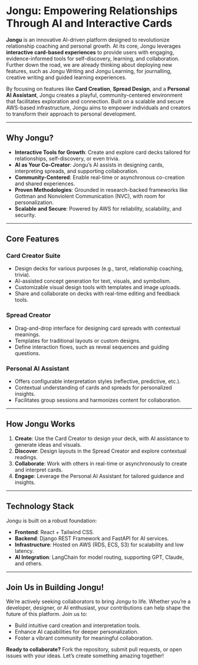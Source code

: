 # Jongu: Empowering Relationships Through AI and Interactive Cards

**Jongu** is an innovative AI-driven platform designed to revolutionize relationship coaching and personal growth. At its core, Jongu leverages **interactive card-based experiences** to provide users with engaging, evidence-informed tools for self-discovery, learning, and collaboration. Further down the road, we are already thinking about deploying new features, such as Jongu Writing and Jongu Learning, for journalling, creative writing and guided learning experiences.

By focusing on features like **Card Creation**, **Spread Design**, and a **Personal AI Assistant**, Jongu creates a playful, community-centered environment that facilitates exploration and connection. Built on a scalable and secure AWS-based infrastructure, Jongu aims to empower individuals and creators to transform their approach to personal development.

---

## Why Jongu?

- **Interactive Tools for Growth**: Create and explore card decks tailored for relationships, self-discovery, or even trivia.
- **AI as Your Co-Creator**: Jongu’s AI assists in designing cards, interpreting spreads, and supporting collaboration.
- **Community-Centered**: Enable real-time or asynchronous co-creation and shared experiences.
- **Proven Methodologies**: Grounded in research-backed frameworks like Gottman and Nonviolent Communication (NVC), with room for personalization.
- **Scalable and Secure**: Powered by AWS for reliability, scalability, and security.

---

## Core Features

### Card Creator Suite
- Design decks for various purposes (e.g., tarot, relationship coaching, trivia).
- AI-assisted concept generation for text, visuals, and symbolism.
- Customizable visual design tools with templates and image uploads.
- Share and collaborate on decks with real-time editing and feedback tools.

### Spread Creator
- Drag-and-drop interface for designing card spreads with contextual meanings.
- Templates for traditional layouts or custom designs.
- Define interaction flows, such as reveal sequences and guiding questions.

### Personal AI Assistant
- Offers configurable interpretation styles (reflective, predictive, etc.).
- Contextual understanding of cards and spreads for personalized insights.
- Facilitates group sessions and harmonizes content for collaboration.

---

## How Jongu Works
1. **Create**: Use the Card Creator to design your deck, with AI assistance to generate ideas and visuals.
2. **Discover**: Design layouts in the Spread Creator and explore contextual readings.
3. **Collaborate**: Work with others in real-time or asynchronously to create and interpret cards.
4. **Engage**: Leverage the Personal AI Assistant for tailored guidance and insights.

---

## Technology Stack

Jongu is built on a robust foundation:
- **Frontend**: React + Tailwind CSS.
- **Backend**: Django REST Framework and FastAPI for AI services.
- **Infrastructure**: Hosted on AWS (RDS, ECS, S3) for scalability and low latency.
- **AI Integration**: LangChain for model routing, supporting GPT, Claude, and others.

---

## Join Us in Building Jongu!

We’re actively seeking collaborators to bring Jongu to life. Whether you’re a developer, designer, or AI enthusiast, your contributions can help shape the future of this platform. Join us to:
- Build intuitive card creation and interpretation tools.
- Enhance AI capabilities for deeper personalization.
- Foster a vibrant community for meaningful collaboration.

**Ready to collaborate?** Fork the repository, submit pull requests, or open issues with your ideas. Let’s create something amazing together!

